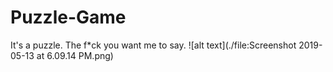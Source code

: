 # Puzzle-Game
It's a puzzle. The f*ck you want me to say.
![alt text](./file:Screenshot 2019-05-13 at 6.09.14 PM.png)
